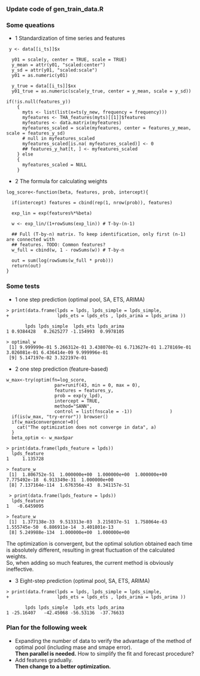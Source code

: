 ### Update code of gen_train_data.R

### Some queations
* 1 Standardization of time series and features  
```
 y <- data[[i_ts]]$x

  y01 = scale(y, center = TRUE, scale = TRUE)
  y_mean = attr(y01, "scaled:center")
  y_sd = attr(y01, "scaled:scale")
  y01 = as.numeric(y01)

  y_true = data[[i_ts]]$xx
  y01_true = as.numeric(scale(y_true, center = y_mean, scale = y_sd))

```
```
if(!is.null(features_y))
    {
      myts <- list(list(x=ts(y_new, frequency = frequency)))
      myfeatures <- THA_features(myts)[[1]]$features
      myfeatures <- data.matrix(myfeatures)
      myfeatures_scaled = scale(myfeatures, center = features_y_mean, scale = features_y_sd)
      # null in myfeatures_scaled
      myfeatures_scaled[is.na( myfeatures_scaled)] <- 0
      ## features_y_hat[t, ] <- myfeatures_scaled
    } else
    {
      myfeatures_scaled = NULL
    }
```
* 2 The formula for calculating weights
```
log_score<-function(beta, features, prob, intercept){

  if(intercept) features = cbind(rep(1, nrow(prob)), features)

  exp_lin = exp(features%*%beta)

  w <- exp_lin/(1+rowSums(exp_lin)) # T-by-(n-1)

  ## Full (T-by-n) matrix. To keep identification, only first (n-1) are connected with
  ## features. TODO: Common features?
  w_full = cbind(w, 1 - rowSums(w)) # T-by-n

  out = sum(log(rowSums(w_full * prob)))
  return(out)
}
```

### Some tests  

* 1 one step prediction (optimal pool, SA, ETS, ARIMA) 
```
> print(data.frame(lpds = lpds, lpds_simple = lpds_simple,
+                  lpds_ets = lpds_ets , lpds_arima = lpds_arima ))

       lpds lpds_simple  lpds_ets lpds_arima
1 0.9384428   0.2625277 -1.154993  0.9978105

> optimal_w
 [1] 9.999999e-01 5.266312e-01 3.438070e-01 6.713627e-01 1.278169e-01 3.026081e-01 6.436414e-09 9.999996e-01
 [9] 5.147197e-02 3.322197e-01
```
* 2 one step prediction (feature-based) 
```
w_max<-try(optim(fn=log_score,
                  par=runif(43, min = 0, max = 0),
                  features = features_y,
                  prob = exp(y_lpd),
                  intercept = TRUE,
                  method="SANN",
                  control = list(fnscale = -1))              )
  if(is(w_max, "try-error")) browser()
  if(w_max$convergence!=0){
    cat("The optimization does not converge in data", a)
  }
  beta_optim <- w_max$par
```
```
> print(data.frame(lpds_feature = lpds))
  lpds_feature
1     1.135728

> feature_w
 [1]  1.806752e-51  1.000000e+00  1.000000e+00  1.000000e+00  7.775492e-18  6.913349e-31  1.000000e+00
 [8] 7.137164e-114  1.676356e-43  8.341157e-51
 
 > print(data.frame(lpds_feature = lpds))
  lpds_feature
1   -0.6459095

> feature_w
 [1]  1.377138e-33  9.513313e-03  3.215037e-51  1.758064e-63  1.555745e-50  6.886911e-14  3.401801e-13
 [8] 5.249988e-134  1.000000e+00  1.000000e+00
```
The optimization is convergent, but the optimal solution obtained each time is absolutely different, resulting in great fluctuation of the calculated weights.  
So, when adding so much features, the current method is obviously ineffective.

* 3 Eight-step prediction (optimal pool, SA, ETS, ARIMA) 
```
> print(data.frame(lpds = lpds, lpds_simple = lpds_simple,
+                  lpds_ets = lpds_ets , lpds_arima = lpds_arima ))

       lpds lpds_simple  lpds_ets lpds_arima
1 -25.16407   -42.45068 -56.53136  -37.76633
```
### Plan for the following week
*  Expanding the number of data to verify the advantage of the method of optimal pool (including mase and smape error).  
**Then parallel is needed.** How to simplify the fit and forecast procedure?   
*  Add features gradually.  
**Then change to a better optimization.**

